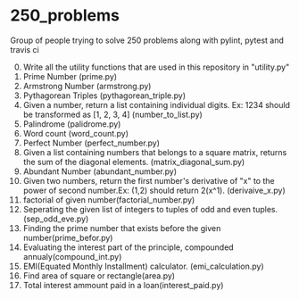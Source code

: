 # 250_problems

Group of people trying to solve 250 problems along with pylint, pytest and travis ci

0. Write all the utility functions that are used in this repository in "utility.py"
1. Prime Number (prime.py)
2. Armstrong Number (armstrong.py)
3. Pythagorean Triples (pythagorean_triple.py)
4. Given a number, return a list containing individual digits. Ex: 1234 should be transformed as [1, 2, 3, 4] (number_to_list.py)
5. Palindrome (palidrome.py)
6. Word count (word_count.py)
7. Perfect Number (perfect_number.py)
8. Given a list containing numbers that belongs to a square matrix, returns the sum of the diagonal elements. (matrix_diagonal_sum.py)
9. Abundant Number (abundant_number.py)
10. Given two numbers, return the first number's derivative of "x" to the power of second number.Ex: (1,2) should return 2(x^1). (derivaive_x.py)
11. factorial of given number(factorial_number.py)
12. Seperating the given list of integers to tuples of odd and even tuples.(sep_odd_eve.py)
13. Finding the prime number that exists before the given number(prime_befor.py)
14. Evaluating the interest part of the principle, compounded annualy(compound_int.py)
15. EMI(Equated Monthly Installment) calculator. (emi_calculation.py)
16. Find area of square or rectangle(area.py)
17. Total interest ammount paid in a loan(interest_paid.py)